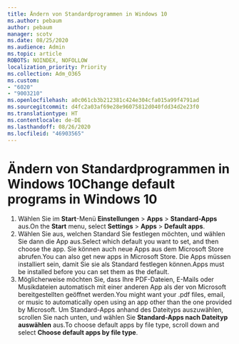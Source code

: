 ```yaml
---
title: Ändern von Standardprogrammen in Windows 10
ms.author: pebaum
author: pebaum
manager: scotv
ms.date: 08/25/2020
ms.audience: Admin
ms.topic: article
ROBOTS: NOINDEX, NOFOLLOW
localization_priority: Priority
ms.collection: Adm_O365
ms.custom:
- "6020"
- "9003210"
ms.openlocfilehash: a0c061cb3b212381c424e304cfa015a99f4791ad
ms.sourcegitcommit: d4fc2a03af69e28e96075812d040fdd34d2e23f0
ms.translationtype: HT
ms.contentlocale: de-DE
ms.lasthandoff: 08/26/2020
ms.locfileid: "46903565"
---
```

# <a name="change-default-programs-in-windows-10"></a><span data-ttu-id="d9ce1-102">Ändern von Standardprogrammen in Windows 10</span><span class="sxs-lookup"><span data-stu-id="d9ce1-102">Change default programs in Windows 10</span></span>

1. <span data-ttu-id="d9ce1-103">Wählen Sie im **Start**-Menü **Einstellungen** > **Apps** > **Standard-Apps** aus.</span><span class="sxs-lookup"><span data-stu-id="d9ce1-103">On the  **Start**  menu, select **Settings** > **Apps** > **Default apps**.</span></span>
2. <span data-ttu-id="d9ce1-104">Wählen Sie aus, welchen Standard Sie festlegen möchten, und wählen Sie dann die App aus.</span><span class="sxs-lookup"><span data-stu-id="d9ce1-104">Select which default you want to set, and then choose the app.</span></span> <span data-ttu-id="d9ce1-105">Sie können auch neue Apps aus dem Microsoft Store abrufen.</span><span class="sxs-lookup"><span data-stu-id="d9ce1-105">You can also get new apps in Microsoft Store.</span></span> <span data-ttu-id="d9ce1-106">Die Apps müssen installiert sein, damit Sie sie als Standard festlegen können.</span><span class="sxs-lookup"><span data-stu-id="d9ce1-106">Apps must be installed before you can set them as the default.</span></span>
3. <span data-ttu-id="d9ce1-107">Möglicherweise möchten Sie, dass Ihre PDF-Dateien, E-Mails oder Musikdateien automatisch mit einer anderen App als der von Microsoft bereitgestellten geöffnet werden.</span><span class="sxs-lookup"><span data-stu-id="d9ce1-107">You might want your .pdf files, email, or music to automatically open using an app other than the one provided by Microsoft.</span></span> <span data-ttu-id="d9ce1-108">Um Standard-Apps anhand des Dateityps auszuwählen, scrollen Sie nach unten, und wählen Sie **Standard-Apps nach Dateityp auswählen** aus.</span><span class="sxs-lookup"><span data-stu-id="d9ce1-108">To choose default apps by file type, scroll down and select  **Choose default apps by file type**.</span></span>
